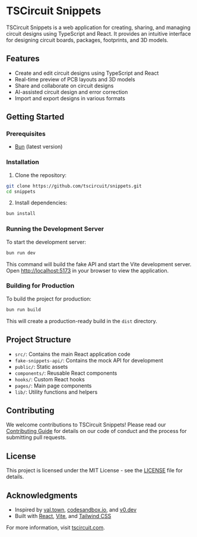 # TSCircuit Snippets

TSCircuit Snippets is a web application for creating, sharing, and managing circuit designs using TypeScript and React. It provides an intuitive interface for designing circuit boards, packages, footprints, and 3D models.

## Features

- Create and edit circuit designs using TypeScript and React
- Real-time preview of PCB layouts and 3D models
- Share and collaborate on circuit designs
- AI-assisted circuit design and error correction
- Import and export designs in various formats

## Getting Started

### Prerequisites

- [Bun](https://bun.sh/) (latest version)

### Installation

1. Clone the repository:

```bash
git clone https://github.com/tscircuit/snippets.git
cd snippets
```

2. Install dependencies:

```bash
bun install
```

### Running the Development Server

To start the development server:

```bash
bun run dev
```

This command will build the fake API and start the Vite development server. Open [http://localhost:5173](http://localhost:5173) in your browser to view the application.

### Building for Production

To build the project for production:

```bash
bun run build
```

This will create a production-ready build in the `dist` directory.

## Project Structure

- `src/`: Contains the main React application code
- `fake-snippets-api/`: Contains the mock API for development
- `public/`: Static assets
- `components/`: Reusable React components
- `hooks/`: Custom React hooks
- `pages/`: Main page components
- `lib/`: Utility functions and helpers

## Contributing

We welcome contributions to TSCircuit Snippets! Please read our [Contributing Guide](CONTRIBUTING.md) for details on our code of conduct and the process for submitting pull requests.

## License

This project is licensed under the MIT License - see the [LICENSE](LICENSE) file for details.

## Acknowledgments

- Inspired by [val.town](https://val.town), [codesandbox.io](https://codesandbox.io/), and [v0.dev](https://v0.dev)
- Built with [React](https://reactjs.org/), [Vite](https://vitejs.dev/), and [Tailwind CSS](https://tailwindcss.com/)

For more information, visit [tscircuit.com](https://tscircuit.com).
